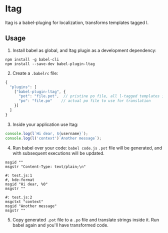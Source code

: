 # ltag
ltag is a babel-pluging for localization, transforms templates tagged l.

## Usage
1. Install babel as global, and ltag plugin as a development dependency:
```
npm install -g babel-cli
npm install --save-dev babel-plugin-ltag
```

2. Create a `.babelrc` file:
```javascript
{
  "plugins": [
    ["babel-plugin-ltag", {
      "pot": "file.pot",  // pristine po file, all l-tagged templates inside source are written here
      "po": "file.po"    // actual po file to use for translation
    }]
  ]
}
```

3. Inside your application use ltag:
```javascript
console.log(l`Hi dear, ${username}`);
console.log(l('context')`Another message`);
```

4. Run babel over your code:
  ```babel code.js```
  `.pot` file will be generated, and with subsequent executions will be updated.
```po
msgid ""
msgstr "Content-Type: text/plain;\n"

#: test.js:1
#, kde-format
msgid "Hi dear, %0"
msgstr ""

#: test.js:2
msgctxt "context"
msgid "Another message"
msgstr ""
```

5. Copy generated `.pot` file to a `.po` file and translate strings inside it. Run babel again and you'll have transformed code.
